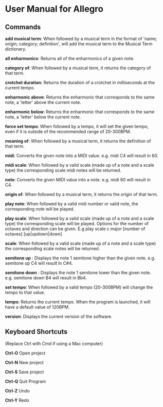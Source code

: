 # User Manual for Allegro

## Commands


**add musical term**: When followed by a musical term in the format of 
'name; origin; category; definition', will add the musical term to the Musical Term dictionary.

**all enharmonics**: Returns all of the enharmonics of a given note.

**category of**: When followed by a musical term, it returns the category of that term.

**crotchet duration**: Returns the duration of a crotchet in milliseconds at the current tempo.

**enharmonic above**: Returns the enharmonic that corresponds to the same note, a 'letter' above the current note.

**enharmonic below**: Returns the enharmonic that corresponds to the same note, a 'letter' below the current note.

**force set tempo**: When followed by a tempo, it will set the given tempo, even if it is outside of the recommended range of 20-300BPM.

**meaning of**: When followed by a musical term, it returns the definition of that term. 

**midi**: Converts the given note into a MIDI value. e.g. midi C4 will result in 60.

**midi scale**: When followed by a valid scale (made up of a note and a scale type) the corresponding scale midi notes will be returned.

**note**: Converts the given MIDI value into a note. e.g. midi 60 will result in C4.

**origin of**: When followed by a musical term, it returns the origin of that term.

**play note**: When followed by a valid midi number or valid note, the corresponding note will be played.

**play scale**: When followed by a valid scale (made up of a note and a 
                scale type) the corresponding scale will be played. Options 
                for the number of octaves and direction can be given. 
                E.g play scale c major \[number of octaves\] \[up|updown|down\]

**scale**: When followed by a valid scale (made up of a note and a scale type) the corresponding scale notes will be returned.

**semitone up** : Displays the note 1 semitone higher than the given note.
e.g. semitone up C4 will result in C#4.

**semitone down** : Displays the note 1 semitone lower than the given note.
e.g. semitone down B4 will result in Bb4.

**set tempo**: When followed by a valid tempo (20-300BPM) will change the tempo to that value. 

**tempo**: Returns the current tempo. When the program is launched, it will have a default value of 120BPM.

**version**: Displays the current version of the software.

## Keyboard Shortcuts

(Replace Ctrl with Cmd if using a Mac computer)

**Ctrl-O** Open project

**Ctrl-N** New project

**Ctrl-S** Save project

**Ctrl-Q** Quit Program

**Ctrl-Z** Undo

**Ctrl-Y** Redo
